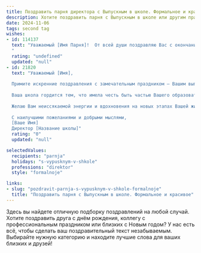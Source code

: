 ```yaml
---
title: Поздравить парня директора с Выпускным в школе. Формальное и красивое
description: Хотите поздравить парня с Выпускным в школе или другим праздником? Наш ИИ создаст незабываемое поздравление, а вы обязательно выделитесь среди других.  
date: 2024-11-06
tags: second tag
wishes:
- id: 114137
  text: "Уважаемый [Имя Парня]!  От всей души поздравляю Вас с окончанием школы и успешным завершением важного этапа Вашей жизни!  Желаю Вам дальнейших блестящих успехов на профессиональном пути, мудрости и дальновидности в управленческой деятельности, а также осуществления всех Ваших амбициозных планов на посту директора.  Пусть Ваш талант и стремление к совершенству всегда приводят Вас к новым вершинам!
  "
  rating: "undefined"
  updated: "null"
- id: 21820
  text: "Уважаемый [Имя],
  
  Примите искренние поздравления с замечательным праздником — Вашим выпускным! Этот день символизирует не только окончание одного важного этапа в жизни, но и начало нового, полное перспектив и возможностей.
  
  Ваша школа гордится тем, что имела честь быть частью Вашего образовательного пути. Ваши успехи и старания — это пример для подражания, а Ваша настойчивость и стремление к знаниям — это то, что делает Вас истинным лидером.
  
  Желаю Вам неиссякаемой энергии и вдохновения на новых этапах Вашей жизни. Пусть каждый день приносит Вам радость и новые достижения, а мечты, которые Вы сегодня воплощаете в реальность, станут прочным фундаментом для будущих успехов.
  
  С наилучшими пожеланиями и добрыми мыслями,
  [Ваше Имя]
  Директор [Название школы]"
  rating: "0"
  updated: "null"

selectedValues:
  recipients: "parnja"
  holidays: "s-vypusknym-v-shkole"
  professions: "direktor"
  style: "formalnoje"

links:
- slug: "pozdravit-parnja-s-vypusknym-v-shkole-formalnoje"
  title: "Поздравить парня с Выпускным в школе. Формальное и красивое"
---
```


Здесь вы найдете отличную подборку поздравлений на любой случай. 
Хотите поздравить друга с днём рождения, коллегу с профессиональным праздником или близких с Новым годом? У нас есть всё, чтобы сделать ваш поздравительный текст незабываемым. Выбирайте нужную категорию и находите лучшие слова для ваших близких и друзей!
